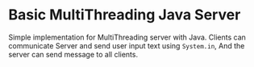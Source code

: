<h1>Basic MultiThreading Java Server</h1>
Simple implementation for MultiThreading server with Java.
Clients can communicate Server and send user input text using <code>System.in</code>, And the server can send message to all clients.
